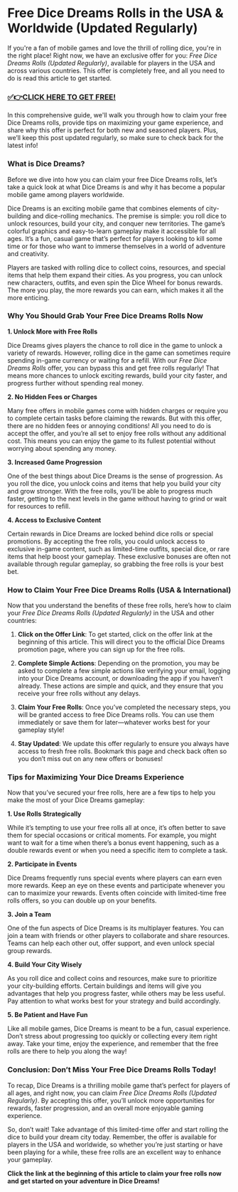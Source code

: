 # Free Dice Dreams Rolls in the USA & Worldwide (Updated Regularly)

If you're a fan of mobile games and love the thrill of rolling dice, you're in the right place! Right now, we have an exclusive offer for you: *Free Dice Dreams Rolls (Updated Regularly)*, available for players in the USA and across various countries. This offer is completely free, and all you need to do is read this article to get started.

### [✅👉CLICK HERE TO GET FREE!](https://freerewards.xyz/dice/dreams/)

In this comprehensive guide, we'll walk you through how to claim your free Dice Dreams rolls, provide tips on maximizing your game experience, and share why this offer is perfect for both new and seasoned players. Plus, we’ll keep this post updated regularly, so make sure to check back for the latest info!

### What is Dice Dreams?

Before we dive into how you can claim your free Dice Dreams rolls, let’s take a quick look at what Dice Dreams is and why it has become a popular mobile game among players worldwide.

Dice Dreams is an exciting mobile game that combines elements of city-building and dice-rolling mechanics. The premise is simple: you roll dice to unlock resources, build your city, and conquer new territories. The game’s colorful graphics and easy-to-learn gameplay make it accessible for all ages. It’s a fun, casual game that’s perfect for players looking to kill some time or for those who want to immerse themselves in a world of adventure and creativity.

Players are tasked with rolling dice to collect coins, resources, and special items that help them expand their cities. As you progress, you can unlock new characters, outfits, and even spin the Dice Wheel for bonus rewards. The more you play, the more rewards you can earn, which makes it all the more enticing.

### Why You Should Grab Your Free Dice Dreams Rolls Now

**1. Unlock More with Free Rolls**

Dice Dreams gives players the chance to roll dice in the game to unlock a variety of rewards. However, rolling dice in the game can sometimes require spending in-game currency or waiting for a refill. With our *Free Dice Dreams Rolls* offer, you can bypass this and get free rolls regularly! That means more chances to unlock exciting rewards, build your city faster, and progress further without spending real money.

**2. No Hidden Fees or Charges**

Many free offers in mobile games come with hidden charges or require you to complete certain tasks before claiming the rewards. But with this offer, there are no hidden fees or annoying conditions! All you need to do is accept the offer, and you’re all set to enjoy free rolls without any additional cost. This means you can enjoy the game to its fullest potential without worrying about spending any money.

**3. Increased Game Progression**

One of the best things about Dice Dreams is the sense of progression. As you roll the dice, you unlock coins and items that help you build your city and grow stronger. With the free rolls, you'll be able to progress much faster, getting to the next levels in the game without having to grind or wait for resources to refill.

**4. Access to Exclusive Content**

Certain rewards in Dice Dreams are locked behind dice rolls or special promotions. By accepting the free rolls, you could unlock access to exclusive in-game content, such as limited-time outfits, special dice, or rare items that help boost your gameplay. These exclusive bonuses are often not available through regular gameplay, so grabbing the free rolls is your best bet.

### How to Claim Your Free Dice Dreams Rolls (USA & International)

Now that you understand the benefits of these free rolls, here’s how to claim your *Free Dice Dreams Rolls (Updated Regularly)* in the USA and other countries:

1. **Click on the Offer Link**: To get started, click on the offer link at the beginning of this article. This will direct you to the official Dice Dreams promotion page, where you can sign up for the free rolls.
   
2. **Complete Simple Actions**: Depending on the promotion, you may be asked to complete a few simple actions like verifying your email, logging into your Dice Dreams account, or downloading the app if you haven’t already. These actions are simple and quick, and they ensure that you receive your free rolls without any delays.

3. **Claim Your Free Rolls**: Once you’ve completed the necessary steps, you will be granted access to free Dice Dreams rolls. You can use them immediately or save them for later—whatever works best for your gameplay style!

4. **Stay Updated**: We update this offer regularly to ensure you always have access to fresh free rolls. Bookmark this page and check back often so you don’t miss out on any new offers or bonuses!

### Tips for Maximizing Your Dice Dreams Experience

Now that you’ve secured your free rolls, here are a few tips to help you make the most of your Dice Dreams gameplay:

**1. Use Rolls Strategically**

While it’s tempting to use your free rolls all at once, it’s often better to save them for special occasions or critical moments. For example, you might want to wait for a time when there’s a bonus event happening, such as a double rewards event or when you need a specific item to complete a task.

**2. Participate in Events**

Dice Dreams frequently runs special events where players can earn even more rewards. Keep an eye on these events and participate whenever you can to maximize your rewards. Events often coincide with limited-time free rolls offers, so you can double up on your benefits.

**3. Join a Team**

One of the fun aspects of Dice Dreams is its multiplayer features. You can join a team with friends or other players to collaborate and share resources. Teams can help each other out, offer support, and even unlock special group rewards.

**4. Build Your City Wisely**

As you roll dice and collect coins and resources, make sure to prioritize your city-building efforts. Certain buildings and items will give you advantages that help you progress faster, while others may be less useful. Pay attention to what works best for your strategy and build accordingly.

**5. Be Patient and Have Fun**

Like all mobile games, Dice Dreams is meant to be a fun, casual experience. Don’t stress about progressing too quickly or collecting every item right away. Take your time, enjoy the experience, and remember that the free rolls are there to help you along the way!

### Conclusion: Don’t Miss Your Free Dice Dreams Rolls Today!

To recap, Dice Dreams is a thrilling mobile game that’s perfect for players of all ages, and right now, you can claim *Free Dice Dreams Rolls (Updated Regularly)*. By accepting this offer, you’ll unlock more opportunities for rewards, faster progression, and an overall more enjoyable gaming experience.

So, don’t wait! Take advantage of this limited-time offer and start rolling the dice to build your dream city today. Remember, the offer is available for players in the USA and worldwide, so whether you’re just starting or have been playing for a while, these free rolls are an excellent way to enhance your gameplay.

**Click the link at the beginning of this article to claim your free rolls now and get started on your adventure in Dice Dreams!**

